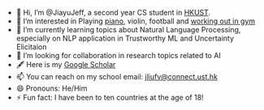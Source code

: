 - 👋 Hi, I’m @JiayuJeff, a second year CS student in [HKUST](https://hkust.edu.hk/).
- 👀 I’m interested in Playing [piano](https://youtu.be/5r_Y9tE_fbo), violin, football and [working out in gym](http://xhslink.com/a/GeNO8R9xpvx0)
- 🌱 I’m currently learning topics about Natural Language Processing, especially on NLP application in Trustworthy ML and Uncertainty Elicitaion
- 💞️ I’m looking for collaboration in research topics related to AI
- 🖋️ Here is my [Google Scholar](https://scholar.google.com/citations?user=PIQxhfMAAAAJ&hl=en)  
- 📫 You can reach on my school email: jliufv@connect.ust.hk
- 😄 Pronouns: He/Him
- ⚡ Fun fact: I have been to ten countries at the age of 18!

<!---
JiayuJeff/JiayuJeff is a ✨ special ✨ repository because its `README.md` (this file) appears on your GitHub profile.
You can click the Preview link to take a look at your changes.
--->
